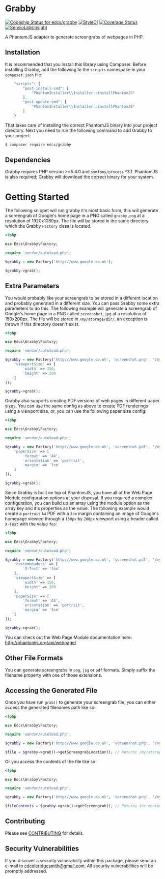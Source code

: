 # Grabby 
[![Codeship Status for edcs/grabby](https://codeship.com/projects/da4c26b0-b5f2-0133-6bbf-724fe1788ad4/status?branch=master)](https://codeship.com/projects/134212) 
[![StyleCI](https://styleci.io/repos/37073224/shield)](https://styleci.io/repos/37073224) 
[![Coverage Status](https://coveralls.io/repos/github/edcs/grabby/badge.svg?branch=master)](https://coveralls.io/github/edcs/grabby?branch=master) 
[![SensioLabsInsight](https://insight.sensiolabs.com/projects/8e1185a8-27f7-4eff-8de3-6b0e10179f90/mini.png)](https://insight.sensiolabs.com/projects/8e1185a8-27f7-4eff-8de3-6b0e10179f90)

A PhantomJS adapter to generate screengrabs of webpages in PHP.

## Installation

It is recommended that you install this library using Composer. Before installing Grabby, add the following to the
`scripts` namespace in your `composer.json` file:

```javascript
    "scripts": {
        "post-install-cmd": [
            "PhantomInstaller\\Installer::installPhantomJS"
        ],
        "post-update-cmd": [
            "PhantomInstaller\\Installer::installPhantomJS"
        ]
    }
```

That takes care of installing the correct PhantomJS binary into your project directory. Next you need to run the
following command to add Grabby to your project:

```bash
$ composer require edcs/grabby
```

## Dependencies

Grabby requires PHP version >=5.4.0 and `symfony/process` ^3.1. PhantomJS is also required; Grabby will download the
correct binary for your system.

# Getting Started

The following snippet will run grabby it's most basic form, this will generate a screengrab of Google's home page in a 
PNG called `grabby.png` at a resolution of 1920x1080px. The file will be stored in the same directory which the Grabby 
`Factory` class is located.

```php
<?php

use Edcs\Grabby\Factory;

require 'vendor/autoload.php';

$grabby = new Factory('http://www.google.co.uk');

$grabby->grab();
```    

## Extra Parameters

You would probably like your screengrab to be stored in a different location and probably generated in a different size.
You can pass Grabby some extra parameters to do this. The following example will generate a screengrab of Google's home 
page in a PNG called `screenshot.jpg` at a resolution of 150x200px. The file will be stored in `/my/storage/dir/`, an 
exception is thrown if this directory doesn't exist.

```php
<?php

use Edcs\Grabby\Factory;

require 'vendor/autoload.php';

$grabby = new Factory('http://www.google.co.uk', 'screenshot.png', '/my/storage/dir/', [
    'viewportSize' => [
        'width' => 150,
        'height' => 200
    ]
]);

$grabby->grab();
```

Grabby also supports creating PDF versions of web pages in different paper sizes. You can use the same config as above
to create PDF renderings using a viewport size, or, you can use the following paper size config:

```php
<?php

use Edcs\Grabby\Factory;

require 'vendor/autoload.php';

$grabby = new Factory('http://www.google.co.uk', 'screenshot.pdf', '/my/storage/dir/', [
    'paperSize' => [
        'format' => 'A4',
        'orientation' => 'portrait',
        'margin' => '1cm'
    ]
]);

$grabby->grab();
```

Since Grabby is built on top of PhantomJS, you have all of the Web Page Module configuration options at your disposal. If
you required a complex configuration, you can build up an array using the module option as the array key and it's properties
as the value. The following example would create a `portrait` `A4` PDF with a `3cm` margin containing an image of Google's
homepage viewied through a `150px` by `200px` viewport using a header called `X-Test` with the value `foo`:

```php
<?php

use Edcs\Grabby\Factory;

require 'vendor/autoload.php';

$grabby = new Factory('http://www.google.co.uk', 'screenshot.pdf', '/my/storage/dir/', [
    'customHeaders' => [
        'X-Test' => 'foo'
    ],
    'viewportSize' => [
        'width' => 150,
        'height' => 200
    ],
    'paperSize' => [
        'format' => 'A4',
        'orientation' => 'portrait',
        'margin' => '3cm'
    ]
]);

$grabby->grab();
```

You can check out the Web Page Module documentation here: http://phantomjs.org/api/webpage/

## Other File Formats

You can generate screengrabs in `png`, `jpg` or `pdf` formats. Simply suffix the filename property with one of those 
extensions.

## Accessing the Generated File

Once you have run `grab()` to generate your screengrab file, you can either access the generated filenames path like so:

```php
<?php

use Edcs\Grabby\Factory;

require 'vendor/autoload.php';

$grabby = new Factory('http://www.google.co.uk', 'screenshot.png', '/my/storage/dir/', 150, 200);

$file = $grabby->grab()->getScreengrabLocation(); // Returns /my/storage/dir/screenshot.png
```    

Or you access the contents of the file like so:

```php
<?php

use Edcs\Grabby\Factory;

require 'vendor/autoload.php';

$grabby = new Factory('http://www.google.co.uk', 'screenshot.png', '/my/storage/dir/', 150, 200);

$fileContents = $grabby->grab()->getScreengrab(); // Returns the contents of /my/storage/dir/screenshot.png
```    

## Contributing

Please see [CONTRIBUTING](https://github.com/edcs/grabby/blob/master/CONTRIBUTING.md) for details.

## Security Vulnerabilities

If you discover a security vulnerability within this package, please send an e-mail to edcoleridgesmith@gmail.com. All 
security vulnerabilities will be promptly addressed.
